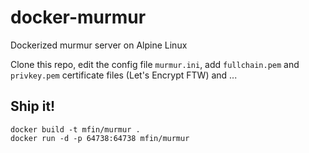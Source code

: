 # docker-murmur
Dockerized murmur server on Alpine Linux

Clone this repo, edit the config file `murmur.ini`, add `fullchain.pem` and `privkey.pem` certificate files (Let's Encrypt FTW) and ...

## Ship it!
```
docker build -t mfin/murmur .
docker run -d -p 64738:64738 mfin/murmur
```